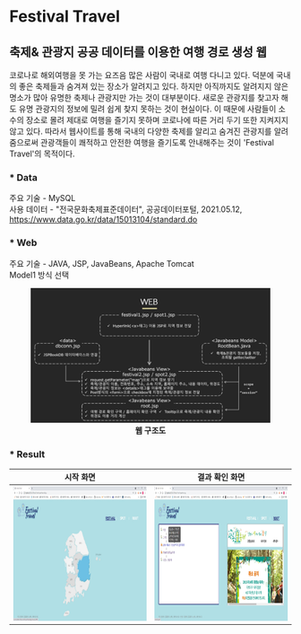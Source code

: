 # Festival Travel
## 축제& 관광지 공공 데이터를 이용한 여행 경로 생성 웹

코로나로 해외여행을 못 가는 요즈음 많은 사람이 국내로 여행 다니고 있다. 덕분에 국내의 좋은 축제들과 숨겨져 있는 장소가 알려지고 있다. 하지만 아직까지도 알려지지 않은 명소가 많아 유명한 축제나 관광지만 가는 것이 대부분이다. 새로운 관광지를 찾고자 해도 
유명 관광지의 정보에 밀려 쉽게 찾지 못하는 것이 현실이다. 이 때문에 사람들이 소수의 장소로 
몰려 제대로 여행을 즐기지 못하며 코로나에 따른 거리 두기 또한 지켜지지 않고 있다. 따라서 웹사이트를 통해 국내의 다양한 축제를 알리고 숨겨진 관광지를 알려줌으로써 관광객들이 
쾌적하고 안전한 여행을 즐기도록 안내해주는 것이 'Festival Travel'의 목적이다.

### * Data
주요 기술 - MySQL<br>
사용 데이터 - "전국문화축제표준데이터", 공공데이터포털, 2021.05.12, https://www.data.go.kr/data/15013104/standard.do
### * Web
주요 기술 - JAVA, JSP, JavaBeans, Apache Tomcat<br>
Model1 방식 선택<br>
<div align="center">
<img height="240" src="https://github.com/wlgh312/Web_server/blob/master/md_img/web_architecture.JPG"/><br><b>웹 구조도</b></div>

### * Result

|<b>시작 화면</b>|<b>결과 확인 화면</b>|
|---|---|
|<img height="240" src="https://github.com/wlgh312/Web_server/blob/master/md_img/main.jpg"/>|<img height="240" src="https://github.com/wlgh312/Web_server/blob/master/md_img/result.jpg"/>|

